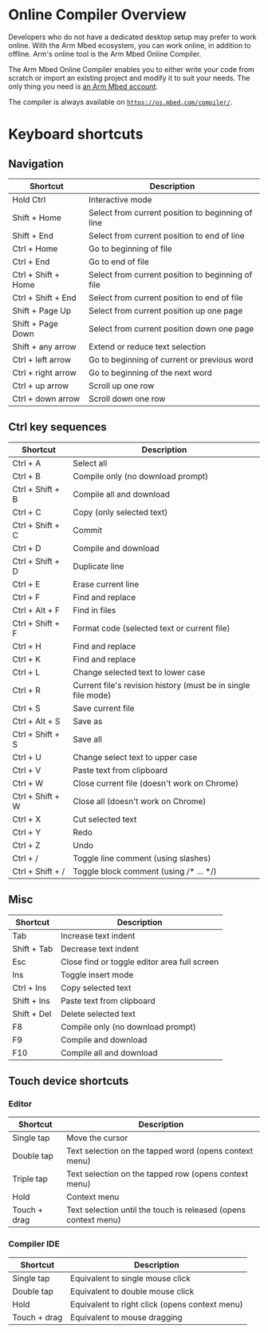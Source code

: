 <h1 id="arm-mbed-online-compiler">Online Compiler Overview</h1>

Developers who do not have a dedicated desktop setup may prefer to work online. With the Arm Mbed ecosystem, you can work online, in addition to offline. Arm's online tool is the Arm Mbed Online Compiler.

The Arm Mbed Online Compiler enables you to either write your code from scratch or import an existing project and modify it to suit your needs. The only thing you need is [an Arm Mbed account](https://os.mbed.com/account/signup/).

The compiler is always available on [`https://os.mbed.com/compiler/`](https://os.mbed.com/compiler/).

# Keyboard shortcuts

## Navigation

| Shortcut   | Description                                       |
|------------|---------------------------------------------------|
| Hold Ctrl  | Interactive mode                                  |
| Shift + Home | Select from current position to beginning of line |
| Shift + End  | Select from current position to end of line       |
| Ctrl + Home  | Go to beginning of file                           |
| Ctrl + End   | Go to end of file                                 |
| Ctrl + Shift + Home | Select from current position to beginning of file |
| Ctrl + Shift + End | Select from current position to end of file  |
| Shift + Page Up  | Select from current position up one page |
| Shift + Page Down | Select from current position down one page |
| Shift + any arrow  | Extend or reduce text selection |
| Ctrl + left arrow  | Go to beginning of current or previous word |
| Ctrl + right arrow   | Go to beginning of the next word |
| Ctrl + up arrow | Scroll up one row |
| Ctrl + down arrow | Scroll down one row |                            

## Ctrl key sequences

| Shortcut   | Description                                       |
|------------|---------------------------------------------------|
| Ctrl + A  | Select all                                  |
| Ctrl + B | Compile only (no download prompt) |
| Ctrl + Shift + B | Compile all and download |
| Ctrl + C | Copy (only selected text) |
| Ctrl + Shift + C | Commit |
| Ctrl + D | Compile and download |
| Ctrl + Shift + D | Duplicate line |
| Ctrl + E | Erase current line |
| Ctrl + F | Find and replace |
| Ctrl + Alt + F | Find in files |
| Ctrl + Shift + F | Format code (selected text or current file) |
| Ctrl + H | Find and replace |
| Ctrl + K | Find and replace |
| Ctrl + L | Change selected text to lower case |
| Ctrl + R | Current file's revision history (must be in single file mode) |
| Ctrl + S | Save current file |
| Ctrl + Alt + S | Save as |
| Ctrl + Shift + S | Save all |
| Ctrl + U| Change select text to upper case |
| Ctrl + V | Paste text from clipboard |
| Ctrl + W | Close current file (doesn't work on Chrome) |
| Ctrl + Shift + W | Close all (doesn't work on Chrome) |
| Ctrl + X | Cut selected text |
| Ctrl + Y | Redo |
| Ctrl + Z | Undo |
| Ctrl + / | Toggle line comment (using slashes) |
| Ctrl + Shift + / | Toggle block comment (using /* ... */)|

## Misc

| Shortcut   | Description                                       |
|------------|---------------------------------------------------|
| Tab  | Increase text indent                                  |
| Shift + Tab | Decrease text indent |
| Esc | Close find or toggle editor area full screen |
| Ins | Toggle insert mode |
| Ctrl + Ins | Copy selected text |
| Shift + Ins | Paste text from clipboard |
| Shift + Del | Delete selected text |
| F8| Compile only (no download prompt) |
| F9 | Compile and download |
| F10 | Compile all and download |

## Touch device shortcuts

### Editor

| Shortcut   | Description                                       |
|------------|---------------------------------------------------|
| Single tap  | Move the cursor                                |
| Double tap | Text selection on the tapped word (opens context menu) |
| Triple tap | Text selection on the tapped row (opens context menu) |
| Hold | Context menu |
| Touch + drag | Text selection until the touch is released (opens context menu) |

### Compiler IDE

| Shortcut   | Description                                       |
|------------|---------------------------------------------------|
| Single tap  | Equivalent to single mouse click  |
| Double tap |  Equivalent to double mouse click  |
| Hold |  Equivalent to right click (opens context menu) |
| Touch + drag | Equivalent to mouse dragging |
